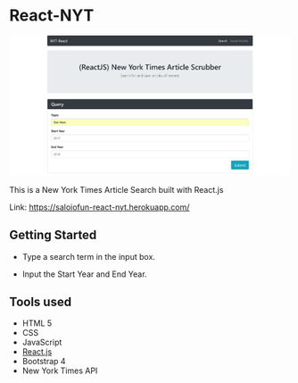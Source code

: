 # React-NYT

![demo](client/public/static/images/demo.png)

This is a New York Times Article Search built with React.js

Link: https://saloiofun-react-nyt.herokuapp.com/

## Getting Started

* Type a search term in the input box.

* Input the Start Year and End Year.

## Tools used

* HTML 5
* CSS
* JavaScript
* [React.js](https://reactjs.org/)
* Bootstrap 4
* New York Times API
